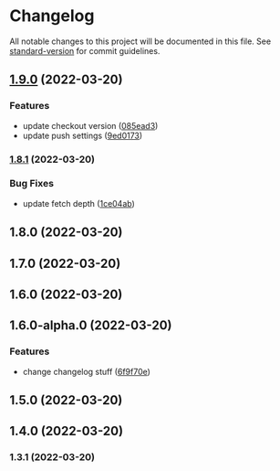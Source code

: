 # Changelog

All notable changes to this project will be documented in this file. See [standard-version](https://github.com/conventional-changelog/standard-version) for commit guidelines.

## [1.9.0](https://github.com/brrian/versioning-test/compare/v1.8.1...v1.9.0) (2022-03-20)


### Features

* update checkout version ([085ead3](https://github.com/brrian/versioning-test/commit/085ead31d4a444a2721f9ee8611dd6d25480dd8f))
* update push settings ([9ed0173](https://github.com/brrian/versioning-test/commit/9ed0173954d0f74b5290399926aa9a500a26bfa8))

### [1.8.1](https://github.com/brrian/versioning-test/compare/v1.8.0...v1.8.1) (2022-03-20)


### Bug Fixes

* update fetch depth ([1ce04ab](https://github.com/brrian/versioning-test/commit/1ce04ab3ca213ebb164741ddae57861dab963bb9))

## 1.8.0 (2022-03-20)

## 1.7.0 (2022-03-20)

## 1.6.0 (2022-03-20)

## 1.6.0-alpha.0 (2022-03-20)


### Features

* change changelog stuff ([6f9f70e](https://github.com/brrian/versioning-test/commit/6f9f70e8ad1f79d4fea38d0f6b44695b9f00ce04))

## 1.5.0 (2022-03-20)

## 1.4.0 (2022-03-20)

### 1.3.1 (2022-03-20)
